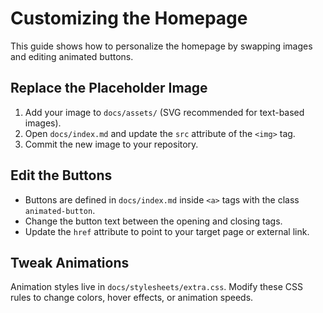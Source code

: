 # Customizing the Homepage

This guide shows how to personalize the homepage by swapping images and editing animated buttons.

## Replace the Placeholder Image

1. Add your image to `docs/assets/` (SVG recommended for text-based images).
2. Open `docs/index.md` and update the `src` attribute of the `<img>` tag.
3. Commit the new image to your repository.

## Edit the Buttons

- Buttons are defined in `docs/index.md` inside `<a>` tags with the class `animated-button`.
- Change the button text between the opening and closing tags.
- Update the `href` attribute to point to your target page or external link.

## Tweak Animations

Animation styles live in `docs/stylesheets/extra.css`.
Modify these CSS rules to change colors, hover effects, or animation speeds.
